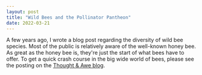 ```yaml
---
layout: post
title: "Wild Bees and the Pollinator Pantheon"
date: 2022-03-21
---
```


A few years ago, I wrote a blog post regarding the diversity of wild bee species. Most of the public is relatively aware of the well-known honey bee. As great as 
the honey bee is, they're just the start of what bees have to offer. To get a quick crash course in the big wide world of bees, please see the posting on the [Thought & Awe blog](https://www.thoughtandawe.net/biology/wild-bees/).
